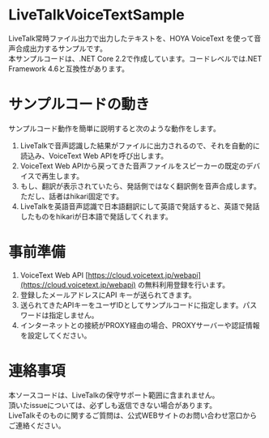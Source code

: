 # LiveTalkVoiceTextSample
LiveTalk常時ファイル出力で出力したテキストを、HOYA VoiceText を使って音声合成出力するサンプルです。  
本サンプルコードは、.NET Core 2.2で作成しています。コードレベルでは.NET Framework 4.6と互換性があります。

# サンプルコードの動き
サンプルコード動作を簡単に説明すると次のような動作をします。  
1. LiveTalkで音声認識した結果がファイルに出力されるので、それを自動的に読込み、VoiceText Web APIを呼び出します。
2. VoiceText Web APIから戻ってきた音声ファイルをスピーカーの既定のデバイスで再生します。
3. もし、翻訳が表示されていたら、発話側ではなく翻訳側を音声合成します。ただし、話者はhikari固定です。
4. LiveTalkを英語音声認識で日本語翻訳にして英語で発話すると、英語で発話したものをhikariが日本語で発話してくれます。


# 事前準備
1. VoiceText Web API [https://cloud.voicetext.jp/webapi](https://cloud.voicetext.jp/webapi) の無料利用登録を行います。
2. 登録したメールアドレスにAPI キーが送られてきます。
3. 送られてきたAPIキーをユーザIDとしてサンプルコードに指定します。パスワードは指定しません。
4. インターネットとの接続がPROXY経由の場合、PROXYサーバーや認証情報を設定してください。

# 連絡事項
本ソースコードは、LiveTalkの保守サポート範囲に含まれません。  
頂いたissueについては、必ずしも返信できない場合があります。  
LiveTalkそのものに関するご質問は、公式WEBサイトのお問い合わせ窓口からご連絡ください。

